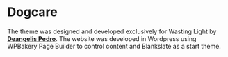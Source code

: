 # Dogcare

The theme was designed and developed exclusively for Wasting Light by [**Deangelis Pedro**](https://deangelispedro.com).
The website was developed in Wordpress using WPBakery Page Builder to control content and Blankslate as a start theme. 
